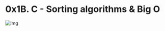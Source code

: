 # 0x1B. C - Sorting algorithms & Big O
![img](https://s3.amazonaws.com/intranet-projects-files/holbertonschool-low_level_programming/248/willy-wonka.png)
